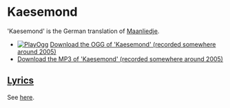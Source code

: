 # Kaesemond

'Kaesemond' is the German translation of [Maanliedje](01_maanliedje.md).

 * [![PlayOgg](http://static.fsf.org/playogg/Play_ogg_80x15.png "I support PlayOgg!")](http://playogg.org) [Download the OGG of 'Kaesemond' (recorded somewhere around 2005)](http://www.richelbilderbeek.nl/CD04_07KaeseMond.ogg)
 * [Download the MP3 of 'Kaesemond' (recorded somewhere around 2005)](http://www.richelbilderbeek.nl/CD04_07Kaesemond.mp3)

## [Lyrics](32_kaesemond.txt)

See [here](32_kaesemond.txt).
